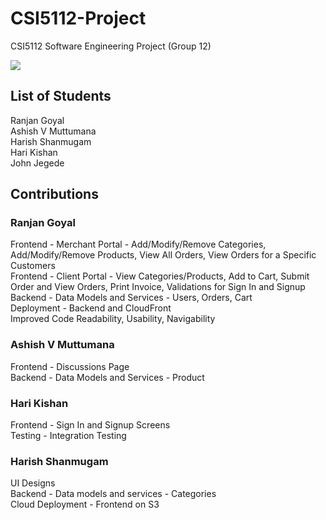 # CSI5112-Project
CSI5112 Software Engineering Project (Group 12)

<div style="align:center">
<a href="https://github.com/ranjan98/CSI5112ProjectG12/graphs/contributors">
  <img src="https://contrib.rocks/image?repo=ranjan98/CSI5112ProjectG12" />
</a> </div>

## List of Students
Ranjan Goyal\
Ashish V Muttumana\
Harish Shanmugam\
Hari Kishan\
John Jegede


## Contributions

### Ranjan Goyal
Frontend - Merchant Portal - Add/Modify/Remove Categories, Add/Modify/Remove Products, View All Orders, View Orders for a Specific Customers\
Frontend - Client Portal - View Categories/Products, Add to Cart, Submit Order and View Orders, Print Invoice, Validations for Sign In and Signup \
Backend - Data Models and Services - Users, Orders, Cart\
Deployment - Backend and CloudFront\
Improved Code Readability, Usability, Navigability

### Ashish V Muttumana
Frontend - Discussions Page\
Backend - Data Models and Services - Product

### Hari Kishan
Frontend - Sign In and Signup Screens\
Testing - Integration Testing

### Harish Shanmugam
UI Designs\
Backend - Data models and services - Categories\
Cloud Deployment - Frontend on S3
